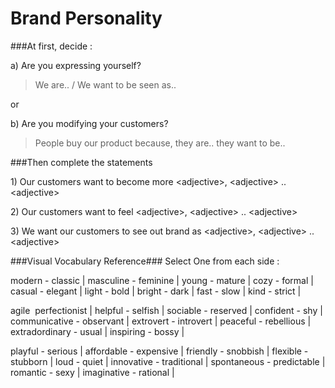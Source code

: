 # Brand Personality

###At first, decide :

a\) Are you expressing yourself?

>We are.. / We want to be seen as..

or

b\) Are you modifying your customers?

>People buy our product because, they are..  they want to be..

###Then complete the statements

1\) Our customers want to become more &lt;adjective&gt;, &lt;adjective&gt; .. &lt;adjective&gt;

2\) Our customers want to feel &lt;adjective&gt;, &lt;adjective&gt; .. &lt;adjective&gt;

3\) We want our customers to see out brand as &lt;adjective&gt;, &lt;adjective&gt; .. &lt;adjective&gt;  

###Visual Vocabulary Reference###
Select One from each side :

modern - classic |
masculine - feminine |
young - mature |
cozy - formal |
casual - elegant |
light - bold |
bright - dark |
fast - slow |
kind - strict |


agile  perfectionist |
helpful - selfish |
sociable - reserved |
confident - shy |
communicative - observant |
extrovert - introvert |
peaceful - rebellious |
extradordinary - usual |
inspiring - bossy |


playful - serious |
affordable - expensive |
friendly - snobbish |
flexible - stubborn |
loud - quiet |
innovative - traditional |
spontaneous - predictable |
romantic - sexy |
imaginative - rational |

